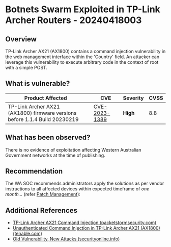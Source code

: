 # Botnets Swarm Exploited in TP-Link Archer Routers - 20240418003

## Overview

TP-Link Archer AX21 (AX1800) contains a command injection vulnerability in the web management interface within the 'Country' field. An attacker can leverage this vulnerability to execute arbitrary code in the context of root with a simple POST.

## What is vulnerable?

| Product Affected                                                           |     | CVE                                                             | Severity | CVSS |
| -------------------------------------------------------------------------- | --- | --------------------------------------------------------------- | -------- | ---- |
| TP-Link Archer AX21 (AX1800) firmware versions before 1.1.4 Build 20230219 |     | [CVE-2023-1389](https://nvd.nist.gov/vuln/detail/CVE-2023-1389) | **High** | 8.8  |

## What has been observed?

There is no evidence of exploitation affecting Western Australian Government networks at the time of publishing.

## Recommendation

The WA SOC recommends administrators apply the solutions as per vendor instructions to all affected devices within expected timeframe of *one month...* (refer [Patch Management](../guidelines/patch-management.md)):

## Additional References

- [TP-Link Archer AX21 Command Injection (packetstormsecurity.com)](https://packetstormsecurity.com/files/174131/TP-Link-Archer-AX21-Command-Injection.html)
- [Unauthenticated Command Injection in TP-Link Archer AX21 (AX1800) (tenable.com)](https://www.tenable.com/security/research/tra-2023-11)
- [Old Vulnerability, New Attacks (securityonline.info)](https://securityonline.info/old-vulnerability-new-attacks-botnets-swarm-exploited-cve-2023-1389-in-tp-link-routers/)
